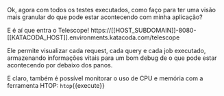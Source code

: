 Ok, agora com todos os testes executados, como faço para ter uma visão mais granular do que pode estar acontecendo com minha aplicação?

E é aí que entra o Telescope!
https://[[HOST_SUBDOMAIN]]-8080-[[KATACODA_HOST]].environments.katacoda.com/telescope

Ele permite visualizar cada request, cada query e cada job executado, armazenando informações vitais para um bom debug de o que pode estar acontecendo por debaixo dos panos.

E claro, também é possível monitorar o uso de CPU e memória com a ferramenta HTOP:
`htop`{{execute}}
